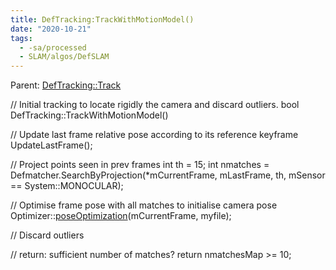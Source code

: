 ```yaml
---
title: DefTracking:TrackWithMotionModel()
date: "2020-10-21"
tags:
  - -sa/processed
  - SLAM/algos/DefSLAM
---
```


Parent: [DefTracking::Track](deftracking__track.md)

// Initial tracking to locate rigidly the camera and discard outliers.
bool DefTracking::TrackWithMotionModel()

// Update last frame relative pose according to its reference keyframe
UpdateLastFrame();

// Project points seen in prev frames
int th = 15;
int nmatches = Defmatcher.SearchByProjection(\*mCurrentFrame, mLastFrame, th,
 mSensor == System::MONOCULAR);

// Optimise frame pose with all matches to initialise camera pose
Optimizer::[poseOptimization](http://www.evernote.com/shard/s484/nl/217355218/c3625cbe-ddbe-4cbd-b447-00913cf6370d)(mCurrentFrame, myfile);

// Discard outliers

// return: sufficient number of matches?
return nmatchesMap >= 10;

